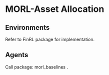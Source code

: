 # MORL-Asset Allocation

## Environments
Refer to FinRL package for implementation.

## Agents
Call package: morl_baselines .